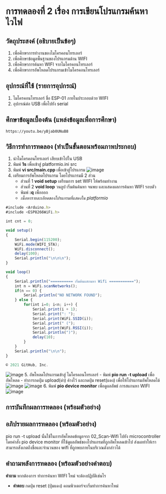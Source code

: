 #  การทดลองที่ 2 เรื่อง การเขียนโปรแกรมค้นหาไวไฟ

##  วัตถุประสงค์ (อธิบายเป็นข้อๆ)
   1. เพื่อศึกษาการทำงานของไมโครคอนโทรเลอร์
   2. เพื่อศึกษาข้อมูลพื้นฐานของโปรแกรมด้าน WIFI
   3. เพื่อศึกษาการค้นหา WIFI จากไมโครคอนโทรเลอร์
   4. เพื่อศึกษาการอัพโหลดโปรแกรมเข้าไมโครคอนโทรเลอร์
##  อุปกรณ์ที่ใช้ (รายการอุปกรณ์)
   1. ไมโครคอนโทรเลอร์ ชื่อ ESP-01 ภายในประกอบด้วย WIFI 
   2. อุปกรณ์ต่อ USB เพื่อไปยัง serial
##  ศึกษาข้อมูลเบื้องต้น (แหล่งข้อมูลเพื่อการศึกษา)
    https://youtu.be/yBjab0UNuB8

##  วิธีการทำการทดลอง (ทำเป็นขั้นตอนพร้อมภาพประกอบ)
   1. นำไมโครคอนโทรเลอร์ เสียบเข้าไปใน USB 
   2. พิมพ์ **1s** เพื่อเข้าสู่ platformio.ini src
   3. พิมพ์ **vi src/main.cpp** เพื่อเข้าสู่โปรแกรม
   ![image](https://user-images.githubusercontent.com/80879429/112137741-36f8d600-8c03-11eb-82c6-998286d2f52a.png)
   4. เตรียมการอัพโหลดโปรแกรม โดยโปรแกรมมี 2 ส่วน 
        - ส่วนที่ 1 **void setup**  เตรียมการ set WIFI ให้พร้อมทำงาน
        - ส่วนที่ 2 **void loop**   วนลูป เริ่มต้นค้นหา จนพบ และแสดงผลการค้นหา WIFI รอบตัว
        - พิมพ์ **:q** เพื่อออก
        * *เนื้อหารายละเอียดของโปรแกรมที่แสดงใน platformio*

```javascript
#include <Arduino.h>
#include <ESP8266WiFi.h>

int cnt = 0;

void setup()
{
	Serial.begin(115200);
	WiFi.mode(WIFI_STA);
	WiFi.disconnect();
	delay(100);
	Serial.println("\n\n\n");
}

void loop()
{
	Serial.println("========== เริ่มต้นแสกนหา Wifi ===========");
	int n = WiFi.scanNetworks();
	if(n == 0) {
		Serial.println("NO NETWORK FOUND");
	} else {
		for(int i=0; i<n; i++) {
			Serial.print(i + 1);
			Serial.print(": ");
			Serial.print(WiFi.SSID(i));
			Serial.print(" (");
			Serial.print(WiFi.RSSI(i));
			Serial.println(")");
			delay(10);
		}
	}
	Serial.println("\n\n");
}

© 2021 GitHub, Inc.
```

   ![image](https://user-images.githubusercontent.com/80879429/112137785-44ae5b80-8c03-11eb-8b6c-442282d5e1ed.png)
   5. อัพโหลดโปรแกรมเข้าสู่ ไมโครคอนโทรเลอร์
        - พิมพ์ **pio run -t upload** เพื่ออัพโหลด
        - ทำการกดปุ่ม upload(ดำ) ค้างไว้ และกดปุ่ม reset(แดง) เพื่อให้โปรแกรมอัพโหลดได้ 
   ![image](https://user-images.githubusercontent.com/80879429/112137817-51cb4a80-8c03-11eb-8451-ca698cc56d90.png)
   ![image](https://user-images.githubusercontent.com/80879429/112137832-57289500-8c03-11eb-9f52-3d0694655f86.png)
   6. พิมพ์ **pio device monitor** เพื่อดูผลลัพธ์ การสแกนหา WIFI 
   ![image](https://user-images.githubusercontent.com/80879429/112137853-5e4fa300-8c03-11eb-8941-5f4695e068a7.png)

##  การบันทึกผลการทดลอง (พร้อมตัวอย่าง)

##  อภิปรายผลการทดลอง (พร้อมตัวอย่าง)
pio run -t upload นั้นใช้ในการอัพโหลดข้อมูลจาก 02_Scan-Wifi ไปยัง microcontroller โดยคำสั่ง pio device monitor ที่ใช้ดูผลลัพธ์ของโปรแกรมที่ถูกอัพโหลดเข้าไป ส่งผลทำให้เราสามารถสังเกตถึงชื่อและจำนวนของ wifi ที่ถูกพบภายในบริเวณดังกล่าวได้
##  คำถามหลังการทดลอง (พร้อมตัวอย่างคำตอบ)
**คำถาม**   หากต้องการ ทำการค้นหา WIFI ใหม่ จะต้องปฏิบัติเช่นไร
*  **คำตอบ**   กดปุ่ม reset (ปุ่มแดง) คอมพิวเตอร์จะเริ่มทำการค้นหาใหม่
